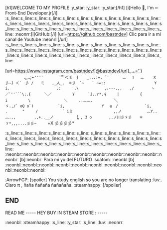 [h1]WELCOME TO MY PROFILE ːy_starː ːy_starː ːy_starː[/h1]
[i]Hello 👋, I'm ➵ Front-End Developer.jr[/i]
ːs_lineːːs_lineːːs_lineːːs_lineːːs_lineːːs_lineːːs_lineːːs_lineːːs_lineːːs_lineːːs_lineːːs_lineːːs_lineːːs_lineːːs_lineːːs_lineːːs_lineːːs_lineːːs_lineːːs_lineːːs_lineːːs_lineːːs_lineːːs_lineːːs_lineːːs_lineːːs_lineːːs_lineːːs_lineːːs_lineːːs_lineːːs_lineːːs_lineːːs_lineː
ːneonrrː[i]GitHub:[/i] [url=https://github.com/bastndev] Clic para ir a mi canal de Youtube ːneonrlː[/url]
ːs_lineːːs_lineːːs_lineːːs_lineːːs_lineːːs_lineːːs_lineːːs_lineːːs_lineːːs_lineːːs_lineːːs_lineːːs_lineːːs_lineːːs_lineːːs_lineːːs_lineːːs_lineːːs_lineːːs_lineːːs_lineːːs_lineːːs_lineːːs_lineːːs_lineːːs_lineːːs_lineːːs_lineːːs_lineːːs_lineːːs_lineːːs_lineːːs_lineːːs_lineː

[url=https://www.instagram.com/bastndev/]@bastndev[/url].,.｡='`) 
　　　　 .,,..;~`''''　　　　` ''''＜``彡　}
　 _...:=, `'　　 　︵　 т 　︵　　 X 彡-J
＜`　彡 /　　ミ　　,_人_.　＊彡　`~
　 ` ~=::　　　 　　　　　　 　　　Y
　　 　i.　　　　　　　　　　　　 .:
　　　.\　　　　　　　,｡---.,,　　./
　　　　ヽ　／ﾞ''```\;.{　　　 ＼／
　　　　　Y　　　 `J..r*.彳　 　|
　　　　　{　　　``　　`　　　i
　　　　　\　　　　　　　　　＼　　　..︵︵.
　　　　　`＼　　　　　　　　　``ゞ.,/` oQ o`)
　　　　　　`i,　　　　　　　　　　Y　 ω　/
　　　　 　　`i,　　　 　　.　　　　"　　　/
　　　　　　` iミ　　　　　　　　　　　,,ノ
　　　　 　 ︵Y..︵.,,　　　　　,,+..__ノ``
　　　　　(, `, З о 　　　　,.ノ川彡ゞ彡　　＊
　　　　　 ゞ*,,,....彡彡~　　　`+Х 彡彡彡彡\*

ːs_lineːːs_lineːːs_lineːːs_lineːːs_lineːːs_lineːːs_lineːːs_lineːːs_lineːːs_lineːːs_lineːːs_lineːːs_lineːːs_lineːːs_lineːːs_lineːːs_lineːːs_lineːːs_lineːːs_lineːːs_lineːːs_lineːːs_lineːːs_lineːːs_lineːːs_lineːːs_lineːːs_lineːːs_lineːːs_lineːːs_lineːːs_lineːːs_lineːːs_lineː
ːneonbrːːneonbrːːneonbrːːneonbrːːneonbrːːneonbrːːneonbrːːneonbrːːneonbrːːneonbrː [b]ːneonbrː Para mi yo del FUTURO ːsoatomː ːneonblː[b] ːneonblːːneonblːːneonblːːneonblːːneonblːːneonblːːneonblːːneonblːːneonblːːneonblːːneonblːːneonblː

ːArrowFGPː [spoiler] You study english so you are no longer translating ːluvː. Claro π , ñaña ñañaña ñañañaña. ːsteamhappyː [/spoiler]

END
----------------------------------------------------------------------------------------------------------------------------------------------
READ ME
----- HEY BUY IN STEAM STORE : -----

:neonblː
ːsteamhappyː
ːs_lineː
ːy_starː
ːs_lineː
ːluvː
:neonrrː
